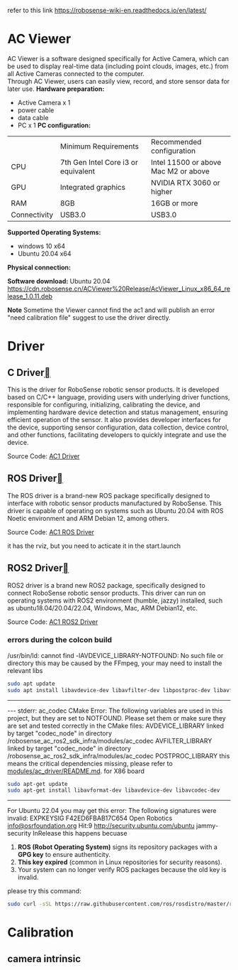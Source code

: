 refer to this link
https://robosense-wiki-en.readthedocs.io/en/latest/

# AC Viewer
AC Viewer is a software designed specifically for Active Camera, which can be used to display real-time data (including point clouds, images, etc.) from all Active Cameras connected to the computer.  
Through AC Viewer, users can easily view, record, and store sensor data for later use.
**Hardware preparation:**
- Active Camera x 1
- power cable
- data cable
- PC x 1
**PC configuration:**

|              |                                     |                                           |
| ------------ | ----------------------------------- | ----------------------------------------- |
|              | Minimum Requirements                | Recommended configuration                 |
| CPU          | 7th Gen Intel Core i3 or equivalent | Intel 11500 or above  <br>Mac M2 or above |
| GPU          | Integrated graphics                 | NVIDIA RTX 3060 or higher                 |
| RAM          | 8GB                                 | 16GB or more                              |
| Connectivity | USB3.0                              | USB3.0                                    |

**Supported Operating Systems:**
- windows 10 x64
- Ubuntu 20.04 x64

**Physical connection:**

**Software download:**
Ubuntu 20.04
https://cdn.robosense.cn/ACViewer%20Release/AcViewer_Linux_x86_64_release_1.0.11.deb

**Note**
Sometime the Viewer cannot find the ac1 and will publish an error "need calibration file"
suggest to use the driver directly.
# Driver
## C Driver[](https://robosense-wiki-en.readthedocs.io/en/latest/ac_studio/driver.html#id1 "Link to this heading")

This is the driver for RoboSense robotic sensor products. It is developed based on C/C++ language, providing users with underlying driver functions, responsible for configuring, initializing, calibrating the device, and implementing hardware device detection and status management, ensuring efficient operation of the sensor. It also provides developer interfaces for the device, supporting sensor configuration, data collection, device control, and other functions, facilitating developers to quickly integrate and use the device.

Source Code: [AC1 Driver](https://github.com/RoboSense-LiDAR/rs_driver/tree/dev_opt_AC1)

## ROS Driver[](https://robosense-wiki-en.readthedocs.io/en/latest/ac_studio/driver.html#ros-driver "Link to this heading")

The ROS driver is a brand-new ROS package specifically designed to interface with robotic sensor products manufactured by RoboSense. This driver is capable of operating on systems such as Ubuntu 20.04 with ROS Noetic environment and ARM Debian 12, among others.

Source Code: [AC1 ROS Driver](https://github.com/RoboSense-Robotics/robosense_ac_ros_sdk_infra)

it has the rviz, but you need to acticate it in the start.launch

## ROS2 Driver[](https://robosense-wiki-en.readthedocs.io/en/latest/ac_studio/driver.html#ros2-driver "Link to this heading")

ROS2 driver is a brand new ROS2 package, specifically designed to connect RoboSense robotic sensor products. This driver can run on operating systems with ROS2 environment (humble, jazzy) installed, such as ubuntu18.04/20.04/22.04, Windows, Mac, ARM Debian12, etc.

Source Code: [AC1 ROS2 Driver](https://github.com/RoboSense-Robotics/robosense_ac_ros2_sdk_infra)

### errors during the colcon build
/usr/bin/ld: cannot find -lAVDEVICE_LIBRARY-NOTFOUND: No such file or directory
this may be caused by the FFmpeg, your may need to install the relevant libs
```bash
sudo apt update
sudo apt install libavdevice-dev libavfilter-dev libpostproc-dev libavformat-dev libavcodec-dev libswscale-dev
```
---
--- stderr: ac_codec
CMake Error: The following variables are used in this project, but they are set to NOTFOUND.
Please set them or make sure they are set and tested correctly in the CMake files:
AVDEVICE_LIBRARY
linked by target "codec_node" in directory /robosense_ac_ros2_sdk_infra/modules/ac_codec
AVFILTER_LIBRARY
linked by target "codec_node" in directory /robosense_ac_ros2_sdk_infra/modules/ac_codec
POSTPROC_LIBRARY
this means the critical dependencies missing, please refer to [modules/ac_driver/README.md](https://github.com/RoboSense-Robotics/robosense_ac_ros2_sdk_infra/blob/main/modules/ac_driver/README.md).
for X86 board
```bash
sudo apt-get update
sudo apt-get install libavformat-dev libavdevice-dev libavcodec-dev
```
---
For Ubuntu 22.04 you may get this error:
The following signatures were invalid: EXPKEYSIG F42ED6FBAB17C654 Open Robotics <info@osrfoundation.org> Hit:9 http://security.ubuntu.com/ubuntu jammy-security InRelease
this happens becuase
1. **ROS (Robot Operating System)** signs its repository packages with a **GPG key** to ensure authenticity.
2. **This key expired** (common in Linux repositories for security reasons).
3. Your system can no longer verify ROS packages because the old key is invalid.

please try this command:
```bash
sudo curl -sSL https://raw.githubusercontent.com/ros/rosdistro/master/ros.key -o /usr/share/keyrings/ros-archive-keyring.gpg
```


# Calibration
## camera intrinsic


